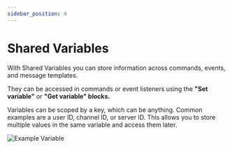```yaml
---
sidebar_position: 4
---
```


# Shared Variables

With Shared Variables you can store information across commands, events, and message templates.

They can be accessed in commands or event listeners using the **"Set variable"** or **"Get variable" blocks.**

Variables can be scoped by a key, which can be anything. Common examples are a user ID, channel ID, or server ID. This allows you to store multiple values in the same variable and access them later.

![Example Variable](./img/example-variable.png)
